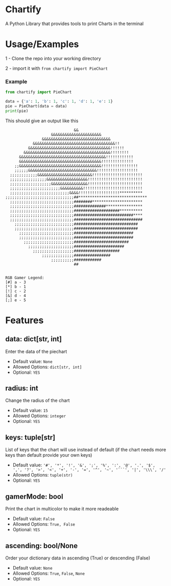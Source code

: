 
# Chartify

A Python Library that provides tools to print Charts in the terminal

# Usage/Examples

1 - Clone the repo into your working directory

2 - import it with `from chartify import PieChart`

### Example

```python
from chartify import PieChart

data = {'a': 1, 'b': 1, 'c': 1, 'd': 1, 'e': 1}
pie = PieChart(data = data)
print(pie)

```

This should give an output like this

```
                              &&                              
                    &&&&&&&&&&&&&&&&&&&&&&                    
                &&&&&&&&&&&&&&&&&&&&&&&&&&&&&&                
            &&&&&&&&&&&&&&&&&&&&&&&&&&&&&&&&&&&&!!            
          &&&&&&&&&&&&&&&&&&&&&&&&&&&&&&&&&&&&!!!!!!          
        &&&&&&&&&&&&&&&&&&&&&&&&&&&&&&&&&&&&&&!!!!!!!!        
      &&&&&&&&&&&&&&&&&&&&&&&&&&&&&&&&&&&&&&!!!!!!!!!!!!      
      &&&&&&&&&&&&&&&&&&&&&&&&&&&&&&&&&&&&!!!!!!!!!!!!!!      
    ;;&&&&&&&&&&&&&&&&&&&&&&&&&&&&&&&&&&&&!!!!!!!!!!!!!!!!    
    ;;;;;;&&&&&&&&&&&&&&&&&&&&&&&&&&&&&&!!!!!!!!!!!!!!!!!!    
  ;;;;;;;;;;;;&&&&&&&&&&&&&&&&&&&&&&&&!!!!!!!!!!!!!!!!!!!!!!  
  ;;;;;;;;;;;;;;;;&&&&&&&&&&&&&&&&&&!!!!!!!!!!!!!!!!!!!!!!!!  
  ;;;;;;;;;;;;;;;;;;&&&&&&&&&&&&&&&&!!!!!!!!!!!!!!!!!!!!!!!!  
  ;;;;;;;;;;;;;;;;;;;;;;&&&&&&&&&&!!!!!!!!!!!!!!!!!!!!!!!!!!  
  ;;;;;;;;;;;;;;;;;;;;;;;;;;&&&&!!!!!!!!!!!!!!!!!!**********  
;;;;;;;;;;;;;;;;;;;;;;;;;;;;;;##******************************
  ;;;;;;;;;;;;;;;;;;;;;;;;;;;;########**********************  
  ;;;;;;;;;;;;;;;;;;;;;;;;;;;;##############****************  
  ;;;;;;;;;;;;;;;;;;;;;;;;;;;;####################**********  
  ;;;;;;;;;;;;;;;;;;;;;;;;;;;;##########################****  
  ;;;;;;;;;;;;;;;;;;;;;;;;;;;;##############################  
    ;;;;;;;;;;;;;;;;;;;;;;;;;;############################    
    ;;;;;;;;;;;;;;;;;;;;;;;;;;############################    
      ;;;;;;;;;;;;;;;;;;;;;;;;##########################      
      ;;;;;;;;;;;;;;;;;;;;;;;;##########################      
        ;;;;;;;;;;;;;;;;;;;;;;########################        
          ;;;;;;;;;;;;;;;;;;;;######################          
            ;;;;;;;;;;;;;;;;;;####################            
                ;;;;;;;;;;;;;;################                
                    ;;;;;;;;;;############                    
                              ##                              


RGB Gamer Legend:
[#] a - 3
[*] b - 1
[!] c - 2
[&] d - 4
[;] e - 5

```

# Features


## data: dict[str, int]
Enter the data of the piechart

- Default value: `None`
- Allowed Options: `dict[str, int]`
- Optional: `YES`

## radius: int
Change the radius of the chart

- Default value: `15`
- Allowed Options: `integer`
- Optional: `YES`

## keys: tuple[str]
List of keys that the chart will use instead of default
(if the chart needs more keys than default provide your own keys)

- Default value: `'#', '*', '!', '&', ';', '%', ':', '@', '.', '$', ',', '?', '>', '<', '+', '-', '=', '^', '~', '```', '|', '\\\', '/'`
- Allowed Options: `tuple(str)`
- Optional: `YES`

## gamerMode: bool 
Print the chart in multicolor to make it more readeable 

- Default value: `False`
- Allowed Options: `True, False`
- Optional: `YES`

## ascending: bool/None
Order your dictionary data in ascending (True) or descending (False)

- Default value: `None`
- Allowed Options: `True`, `False`, `None`
- Optional: `YES`